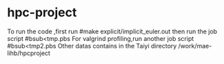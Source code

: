   # hpc-project
  
  To run the code ,first run 
  #make explicit/implicit_euler.out
  then run the job script
  #bsub<tmp.pbs
  For valgrind profiling,run another job script
  #bsub<tmp2.pbs
  Other datas contains in the Taiyi directory /work/mae-lihb/hpcproject
